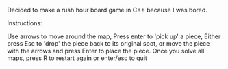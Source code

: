 Decided to make a rush hour board game in C++ because I was bored.

Instructions:

Use arrows to move around the map,
Press enter to 'pick up' a piece,
Either press Esc to 'drop' the piece back to its original spot, or move the  piece with the arrows and press Enter to place the piece.
Once you solve all maps, press R to restart again or enter/esc to quit
